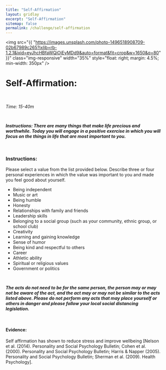 ```yaml
---
title: "Self-Affirmation"
layout: gridlay
excerpt: "Self-Affirmation"
sitemap: false
permalink: /challenge/self-affirmation 
---
```



<img src="{{ "https://images.unsplash.com/photo-1496518908709-02b67989c265?ixlib=rb-1.2.1&ixid=eyJhcHBfaWQiOjEyMDd9&auto=format&fit=crop&w=1650&q=80" }}" class="img-responsive" width="35%" style="float: right; margin: 4.5%; min-width: 350px" />


# Self-Affirmation: 

&nbsp;

*Time: 15-40m*

&nbsp;

***Instructions: There are many things that make life precious and worthwhile. Today you will engage in a positive exercise in which you will focus on the things in life that are most important to you.***

&nbsp;
&nbsp;
&nbsp;

### Instructions:
Please select a value from the list provided below. Describe three or four personal experiences in which the value was important to you and made you feel good about yourself.

- Being independent 
- Music or art
- Being humble
- Honesty
- Relationships with family and friends 
- Leadership skills 
- Belonging to a social group (such as your community, ethnic group, or school club) 
- Creativity 
- Learning and gaining knowledge 
- Sense of humor 
- Being kind and respectful to others 
- Career 
- Athletic ability 
- Spiritual or religious values 
- Government or politics 


&nbsp;
&nbsp;

***The acts do not need to be for the same person, the person may or may not be aware of the act, and the act may or may not be similar to the acts listed above. Please do not perform any acts that may place yourself or others in danger and please follow your local social distancing legislation.***

&nbsp;
&nbsp;
&nbsp;

#### Evidence: 
Self affirmation has shown to reduce stress and improve wellbeing [Nelson et al. (2014). Personality and Social Psychology Bulletin; Cohen et al. (2000). Personality and Social Psychology Bulletin; Harris & Napper (2005). Personality and Social Psychology Bulletin; Sherman et al. (2009). Health Psychology].

&nbsp;
&nbsp;

